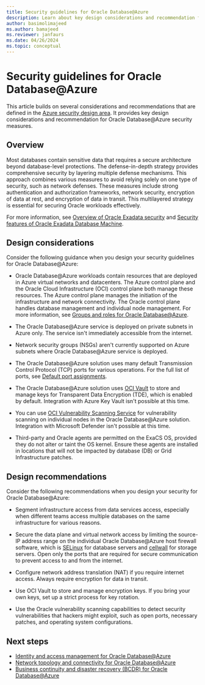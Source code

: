 ```yaml
---
title: Security guidelines for Oracle Database@Azure
description: Learn about key design considerations and recommendation for Oracle Database@Azure security measures.
author: basimolimajeed
ms.author: bamajeed
ms.reviewer: janfaurs
ms.date: 04/26/2024
ms.topic: conceptual
---
```


# Security guidelines for Oracle Database@Azure

This article builds on several considerations and recommendations that are defined in the [Azure security design area](../../ready/landing-zone/design-area/security.md). It provides key design considerations and recommendation for Oracle Database@Azure security measures.

## Overview

Most databases contain sensitive data that requires a secure architecture beyond database-level protections. The defense-in-depth strategy provides comprehensive security by layering multiple defense mechanisms. This approach combines various measures to avoid relying solely on one type of security, such as network defenses. These measures include strong authentication and authorization frameworks, network security, encryption of data at rest, and encryption of data in transit. This multilayered strategy is essential for securing Oracle workloads effectively.

For more information, see [Overview of Oracle Exadata security](https://docs.oracle.com/en/engineered-systems/exadata-database-machine/dbmsq/exadata-security-overview.html#GUID-4D178313-47E7-451B-8AF8-1FEAC2CD38B2) and [Security features of Oracle Exadata Database Machine](https://docs.oracle.com/en/engineered-systems/exadata-database-machine/dbmsq/exadata-security-features.html#GUID-31C2978A-238C-4F30-82C7-17B355727810).

## Design considerations

Consider the following guidance when you design your security guidelines for Oracle Database@Azure:

- Oracle Database@Azure workloads contain resources that are deployed in Azure virtual networks and datacenters. The Azure control plane and the Oracle Cloud Infrastructure (OCI) control plane both manage these resources. The Azure control plane manages the initiation of the infrastructure and network connectivity. The Oracle control plane handles database management and individual node management. For more information, see [Groups and roles for Oracle Database@Azure](/azure/oracle/oracle-db/oracle-database-groups-roles).

- The Oracle Database@Azure service is deployed on private subnets in Azure only. The service isn't immediately accessible from the internet.

- Network security groups (NSGs) aren't currently supported on Azure subnets where Oracle Database@Azure service is deployed.

- The Oracle Database@Azure solution uses many default Transmission Control Protocol (TCP) ports for various operations. For the full list of ports, see [Default port assignments](https://docs.oracle.com/en/engineered-systems/exadata-database-machine/dbmin/exadata-network-requirements.html#GUID-A454DAB3-7606-4288-9139-0C02A7669BE3).

- The Oracle Database@Azure solution uses [OCI Vault](https://docs.oracle.com/iaas/Content/KeyManagement/Concepts/keyoverview.htm) to store and manage keys for Transparent Data Encryption (TDE), which is enabled by default. Integration with Azure Key Vault isn't possible at this time.

- You can use [OCI Vulnerability Scanning Service](https://docs.oracle.com/iaas/scanning/using/overview.htm) for vulnerability scanning on individual nodes in the Oracle Database@Azure solution. Integration with Microsoft Defender isn't possible at this time.

- Third-party and Oracle agents are permitted on the ExaCS OS, provided they do not alter or taint the OS kernel. Ensure these agents are installed in locations that will not be impacted by database (DB) or Grid Infrastructure patches.

## Design recommendations

Consider the following recommendations when you design your security for Oracle Database@Azure:

- Segment infrastructure access from data services access, especially when different teams access multiple databases on the same infrastructure for various reasons.

- Secure the data plane and virtual network access by limiting the source-IP address range on the individual Oracle Database@Azure host firewall software, which is [SELinux](https://docs.oracle.com/en/learn/ol-selinux/#introduction) for database servers and [cellwall](https://docs.oracle.com/en/engineered-systems/exadata-database-machine/dbmsq/exadata-security-features.html#GUID-9858E126-0D9F-4F99-BE68-391E77916EC6) for storage servers. Open only the ports that are required for secure communication to prevent access to and from the internet.

- Configure network address translation (NAT) if you require internet access. Always require encryption for data in transit.

- Use OCI Vault to store and manage encryption keys. If you bring your own keys, set up a strict process for key rotation.

- Use the Oracle vulnerability scanning capabilities to detect security vulnerabilities that hackers might exploit, such as open ports, necessary patches, and operating system configurations.

## Next steps

- [Identity and access management for Oracle Database@Azure](oracle-iam-odaa.md)
- [Network topology and connectivity for Oracle Database@Azure](oracle-network-topology-odaa.md)
- [Business continuity and disaster recovery (BCDR) for Oracle Database@Azure](oracle-disaster-recovery-odaa.md)
